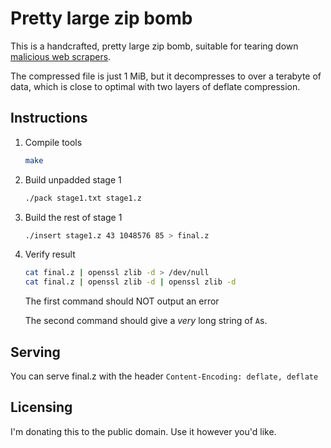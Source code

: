 # Pretty large zip bomb

This is a handcrafted, pretty large zip bomb, suitable for tearing down
[malicious web scrapers](https://idiallo.com/blog/zipbomb-protection).

The compressed file is just 1 MiB, but it decompresses to over a terabyte of
data, which is close to optimal with two layers of deflate compression.

## Instructions

1. Compile tools

   ```bash
   make
   ```

2. Build unpadded stage 1

   ```bash
   ./pack stage1.txt stage1.z
   ```

3. Build the rest of stage 1

   ```bash
   ./insert stage1.z 43 1048576 85 > final.z
   ```

4. Verify result

   ```bash
   cat final.z | openssl zlib -d > /dev/null
   cat final.z | openssl zlib -d | openssl zlib -d
   ```

   The first command should NOT output an error

   The second command should give a _very_ long string of `A`s.

## Serving

You can serve final.z with the header `Content-Encoding: deflate, deflate`

## Licensing

I'm donating this to the public domain. Use it however you'd like.
